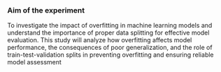 ### Aim of the experiment
To investigate the impact of overfitting in machine learning models and understand the importance of proper data splitting for effective model evaluation. This study will analyze how overfitting affects model performance, the consequences of poor generalization, and the role of train-test-validation splits in preventing overfitting and ensuring reliable model assessment